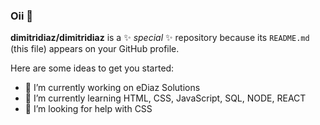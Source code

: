 ### Oii 👋


**dimitridiaz/dimitridiaz** is a ✨ _special_ ✨ repository because its `README.md` (this file) appears on your GitHub profile.

Here are some ideas to get you started:

- 🔭 I’m currently working on eDiaz Solutions
- 🌱 I’m currently learning HTML, CSS, JavaScript, SQL, NODE, REACT
- 🤔 I’m looking for help with CSS

